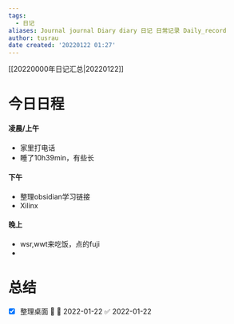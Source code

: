 ```yaml
---
tags:
  - 日记
aliases: Journal journal Diary diary 日记 日常记录 Daily_record
author: tusrau
date created: '20220122 01:27'
---
```


[[20220000年日记汇总|20220122]]

# 今日日程

#### 凌晨/上午
- 家里打电话
- 睡了10h39min，有些长

#### 下午
- 整理obsidian学习链接
- Xilinx

#### 晚上
- wsr,wwt来吃饭，点的fuji
- 

# 总结
- [x] 整理桌面 🔽 📅 2022-01-22 ✅ 2022-01-22